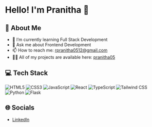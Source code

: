 # Hello! I'm Pranitha 👋

## 🌱 About Me
- 🌱 I’m currently learning Full Stack Development
- 💬 Ask me about Frontend Development
- 📫 How to reach me: rpranitha0512@gmail.com
- 👨‍💻 All of my projects are available here: [pranitha05](https://github.com/pranitha05)

## 💻 Tech Stack
<p align="left">
  <img src="https://img.shields.io/badge/HTML5-239120?style=for-the-badge&logo=html5&logoColor=white" alt="HTML5">
  <img src="https://img.shields.io/badge/CSS3-1572B6?style=for-the-badge&logo=css3&logoColor=white" alt="CSS3">
  <img src="https://img.shields.io/badge/JavaScript-323330?style=for-the-badge&logo=javascript&logoColor=F7DF1E" alt="JavaScript">
  <img src="https://img.shields.io/badge/React-20232A?style=for-the-badge&logo=react&logoColor=61DAFB" alt="React">
  <img src="https://img.shields.io/badge/TypeScript-007ACC?style=for-the-badge&logo=typescript&logoColor=white" alt="TypeScript">
  <img src="https://img.shields.io/badge/Tailwind_CSS-38B2AC?style=for-the-badge&logo=tailwind-css&logoColor=white" alt="Tailwind CSS">
  <img src="https://img.shields.io/badge/Python-FFD43B?style=for-the-badge&logo=python&logoColor=blue" alt="Python">
  <img src="https://img.shields.io/badge/Flask-000000?style=for-the-badge&logo=flask&logoColor=white" alt="Flask">
</p>

## 🌐 Socials
- [LinkedIn](https://www.linkedin.com/in/pranitha-r-276307251/)



